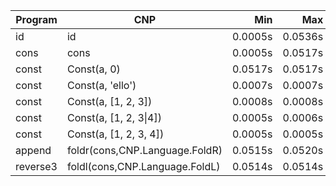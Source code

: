 Program | CNP | Min | Max
--- | --- | ---: | ---:
id | id | 0.0005s | 0.0536s
cons | cons | 0.0005s | 0.0517s
const | Const(a, 0) | 0.0517s | 0.0517s
const | Const(a, 'ello') | 0.0007s | 0.0007s
const | Const(a, [1, 2, 3]) | 0.0008s | 0.0008s
const | Const(a, [1, 2, 3\|4]) | 0.0005s | 0.0006s
const | Const(a, [1, 2, 3, 4]) | 0.0005s | 0.0005s
append | foldr(cons,CNP.Language.FoldR) | 0.0515s | 0.0520s
reverse3 | foldl(cons,CNP.Language.FoldL) | 0.0514s | 0.0514s
